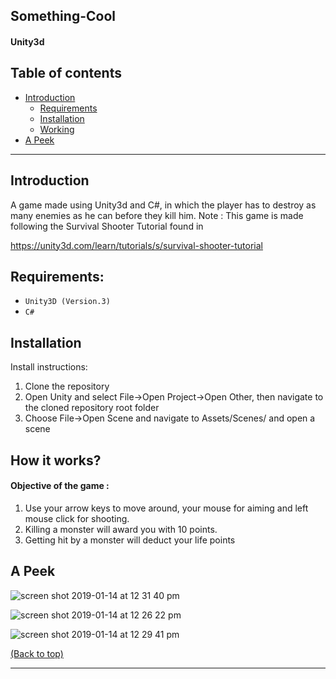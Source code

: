 ## Something-Cool
#### Unity3d

## Table of contents

- [Introduction](#introduction)
  - [Requirements](#requirements)
  - [Installation](#installation)
  - [Working](#how-it-works) 
- [A Peek](#A-Peek)

---

## Introduction
A game made using Unity3d and C#, in which the player has to destroy as many enemies as he can before they kill him.
Note : This game is made following the Survival Shooter Tutorial found in 

https://unity3d.com/learn/tutorials/s/survival-shooter-tutorial

## Requirements:
- `Unity3D (Version.3)`
- `C#`

## Installation
Install instructions:

 1. Clone the repository
 2. Open Unity and select File->Open Project->Open Other, then navigate to the cloned repository root folder
 3. Choose File->Open Scene and navigate to Assets/Scenes/ and open a scene
 
## How it works?

#### Objective of the game :

1. Use your arrow keys to move around, your mouse for aiming and left mouse click for shooting.
2. Killing a monster will award you with 10 points.
3. Getting hit by a monster will deduct your life points

## A Peek
![screen shot 2019-01-14 at 12 31 40 pm](https://user-images.githubusercontent.com/33155983/51099977-dfc47300-17f9-11e9-9324-b483b6b59902.jpg)

![screen shot 2019-01-14 at 12 26 22 pm](https://user-images.githubusercontent.com/33155983/51099973-d76c3800-17f9-11e9-8f90-7f695def2506.jpg)


![screen shot 2019-01-14 at 12 29 41 pm](https://user-images.githubusercontent.com/33155983/51099974-daffbf00-17f9-11e9-8d4e-76036519d80b.jpg)



[(Back to top)](#table-of-contents)

---
